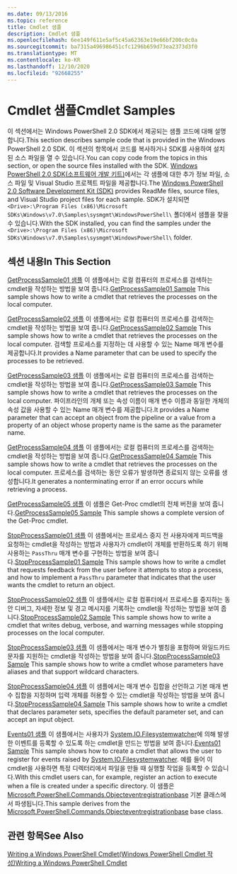 ```yaml
---
ms.date: 09/13/2016
ms.topic: reference
title: Cmdlet 샘플
description: Cmdlet 샘플
ms.openlocfilehash: 6ee149f611e5af5c45a62363e19e66bf200c0c0a
ms.sourcegitcommit: ba7315a496986451cfc1296b659d73ea2373d3f0
ms.translationtype: MT
ms.contentlocale: ko-KR
ms.lasthandoff: 12/10/2020
ms.locfileid: "92668255"
---
```

# <a name="cmdlet-samples"></a><span data-ttu-id="09fad-103">Cmdlet 샘플</span><span class="sxs-lookup"><span data-stu-id="09fad-103">Cmdlet Samples</span></span>

<span data-ttu-id="09fad-104">이 섹션에서는 Windows PowerShell 2.0 SDK에서 제공되는 샘플 코드에 대해 설명합니다.</span><span class="sxs-lookup"><span data-stu-id="09fad-104">This section describes sample code that is provided in the Windows PowerShell 2.0 SDK.</span></span> <span data-ttu-id="09fad-105">이 섹션의 항목에서 코드를 복사하거나 SDK를 사용하여 설치된 소스 파일을 열 수 있습니다.</span><span class="sxs-lookup"><span data-stu-id="09fad-105">You can copy code from the topics in this section, or open the source files installed with the SDK.</span></span> <span data-ttu-id="09fad-106">[Windows PowerShell 2.0 SDK(소프트웨어 개발 키트)](https://www.microsoft.com/download/details.aspx?id=2560)에서는 각 샘플에 대한 추가 정보 파일, 소스 파일 및 Visual Studio 프로젝트 파일을 제공합니다.</span><span class="sxs-lookup"><span data-stu-id="09fad-106">The [Windows PowerShell 2.0 Software Development Kit (SDK)](https://www.microsoft.com/download/details.aspx?id=2560) provides ReadMe files, source files, and Visual Studio project files for each sample.</span></span> <span data-ttu-id="09fad-107">SDK가 설치되면 `<Drive>:\Program Files (x86)\Microsoft SDKs\Windows\v7.0\Samples\sysmgmt\WindowsPowerShell\` 폴더에서 샘플을 찾을 수 있습니다.</span><span class="sxs-lookup"><span data-stu-id="09fad-107">With the SDK installed, you can find the samples under the `<Drive>:\Program Files (x86)\Microsoft SDKs\Windows\v7.0\Samples\sysmgmt\WindowsPowerShell\` folder.</span></span>

## <a name="in-this-section"></a><span data-ttu-id="09fad-108">섹션 내용</span><span class="sxs-lookup"><span data-stu-id="09fad-108">In This Section</span></span>

<span data-ttu-id="09fad-109">[GetProcessSample01 샘플](./getprocesssample01-sample.md) 이 샘플에서는 로컬 컴퓨터의 프로세스를 검색하는 cmdlet을 작성하는 방법을 보여 줍니다.</span><span class="sxs-lookup"><span data-stu-id="09fad-109">[GetProcessSample01 Sample](./getprocesssample01-sample.md) This sample shows how to write a cmdlet that retrieves the processes on the local computer.</span></span>

<span data-ttu-id="09fad-110">[GetProcessSample02 샘플](./getprocesssample02-sample.md) 이 샘플에서는 로컬 컴퓨터의 프로세스를 검색하는 cmdlet을 작성하는 방법을 보여 줍니다.</span><span class="sxs-lookup"><span data-stu-id="09fad-110">[GetProcessSample02 Sample](./getprocesssample02-sample.md) This sample shows how to write a cmdlet that retrieves the processes on the local computer.</span></span> <span data-ttu-id="09fad-111">검색할 프로세스를 지정하는 데 사용할 수 있는 Name 매개 변수를 제공합니다.</span><span class="sxs-lookup"><span data-stu-id="09fad-111">It provides a Name parameter that can be used to specify the processes to be retrieved.</span></span>

<span data-ttu-id="09fad-112">[GetProcessSample03 샘플](./getprocesssample03-sample.md) 이 샘플에서는 로컬 컴퓨터의 프로세스를 검색하는 cmdlet을 작성하는 방법을 보여 줍니다.</span><span class="sxs-lookup"><span data-stu-id="09fad-112">[GetProcessSample03 Sample](./getprocesssample03-sample.md) This sample shows how to write a cmdlet that retrieves the processes on the local computer.</span></span> <span data-ttu-id="09fad-113">파이프라인의 개체 또는 속성 이름이 매개 변수 이름과 동일한 개체의 속성 값을 사용할 수 있는 Name 매개 변수를 제공합니다.</span><span class="sxs-lookup"><span data-stu-id="09fad-113">It provides a Name parameter that can accept an object from the pipeline or a value from a property of an object whose property name is the same as the parameter name.</span></span>

<span data-ttu-id="09fad-114">[GetProcessSample04 샘플](./getprocesssample04-sample.md) 이 샘플에서는 로컬 컴퓨터의 프로세스를 검색하는 cmdlet을 작성하는 방법을 보여 줍니다.</span><span class="sxs-lookup"><span data-stu-id="09fad-114">[GetProcessSample04 Sample](./getprocesssample04-sample.md) This sample shows how to write a cmdlet that retrieves the processes on the local computer.</span></span> <span data-ttu-id="09fad-115">프로세스를 검색하는 동안 오류가 발생하면 종료되지 않는 오류를 생성합니다.</span><span class="sxs-lookup"><span data-stu-id="09fad-115">It generates a nonterminating error if an error occurs while retrieving a process.</span></span>

<span data-ttu-id="09fad-116">[GetProcessSample05 샘플](./getprocesssample05-sample.md) 이 샘플은 Get-Proc cmdlet의 전체 버전을 보여 줍니다.</span><span class="sxs-lookup"><span data-stu-id="09fad-116">[GetProcessSample05 Sample](./getprocesssample05-sample.md) This sample shows a complete version of the Get-Proc cmdlet.</span></span>

<span data-ttu-id="09fad-117">[StopProcessSample01 샘플](./stopprocesssample01-sample.md) 이 샘플에서는 프로세스 중지 전 사용자에게 피드백을 요청하는 cmdlet을 작성하는 방법과 사용자가 cmdlet이 개체를 반환하도록 하기 위해 사용하는 `PassThru` 매개 변수를 구현하는 방법을 보여 줍니다.</span><span class="sxs-lookup"><span data-stu-id="09fad-117">[StopProcessSample01 Sample](./stopprocesssample01-sample.md) This sample shows how to write a cmdlet that requests feedback from the user before it attempts to stop a process, and how to implement a `PassThru` parameter that indicates that the user wants the cmdlet to return an object.</span></span>

<span data-ttu-id="09fad-118">[StopProcessSample02 샘플](./stopprocesssample02-sample.md) 이 샘플에서는 로컬 컴퓨터에서 프로세스를 중지하는 동안 디버그, 자세한 정보 및 경고 메시지를 기록하는 cmdlet을 작성하는 방법을 보여 줍니다.</span><span class="sxs-lookup"><span data-stu-id="09fad-118">[StopProcessSample02 Sample](./stopprocesssample02-sample.md) This sample shows how to write a cmdlet that writes debug, verbose, and warning messages while stopping processes on the local computer.</span></span>

<span data-ttu-id="09fad-119">[StopProcessSample03 샘플](./stopprocesssample03-sample.md) 이 샘플에서는 매개 변수가 별칭을 포함하며 와일드카드 문자를 지원하는 cmdlet을 작성하는 방법을 보여 줍니다.</span><span class="sxs-lookup"><span data-stu-id="09fad-119">[StopProcessSample03 Sample](./stopprocesssample03-sample.md) This sample shows how to write a cmdlet whose parameters have aliases and that support wildcard characters.</span></span>

<span data-ttu-id="09fad-120">[StopProcessSample04 샘플](./stopprocesssample04-sample.md) 이 샘플에서는 매개 변수 집합을 선언하고 기본 매개 변수 집합을 지정하며 입력 개체를 허용할 수 있는 cmdlet을 작성하는 방법을 보여 줍니다.</span><span class="sxs-lookup"><span data-stu-id="09fad-120">[StopProcessSample04 Sample](./stopprocesssample04-sample.md) This sample shows how to write a cmdlet that declares parameter sets, specifies the default parameter set, and can accept an input object.</span></span>

<span data-ttu-id="09fad-121">[Events01 샘플](./events01-sample.md) 이 샘플에서는 사용자가 [System.IO.Filesystemwatcher](/dotnet/api/System.IO.FileSystemWatcher)에 의해 발생한 이벤트를 등록할 수 있도록 하는 cmdlet을 만드는 방법을 보여 줍니다.</span><span class="sxs-lookup"><span data-stu-id="09fad-121">[Events01 Sample](./events01-sample.md) This sample shows how to create a cmdlet that allows the user to register for events raised by [System.IO.Filesystemwatcher](/dotnet/api/System.IO.FileSystemWatcher).</span></span> <span data-ttu-id="09fad-122">예를 들어 이 cmdlet을 사용하면 특정 디렉터리에서 파일을 만들 때 실행할 작업을 등록할 수 있습니다.</span><span class="sxs-lookup"><span data-stu-id="09fad-122">With this cmdlet users can, for example, register an action to execute when a file is created under a specific directory.</span></span> <span data-ttu-id="09fad-123">이 샘플은 [Microsoft.PowerShell.Commands.Objecteventregistrationbase](/dotnet/api/Microsoft.PowerShell.Commands.ObjectEventRegistrationBase) 기본 클래스에서 파생됩니다.</span><span class="sxs-lookup"><span data-stu-id="09fad-123">This sample derives from the [Microsoft.PowerShell.Commands.Objecteventregistrationbase](/dotnet/api/Microsoft.PowerShell.Commands.ObjectEventRegistrationBase) base class.</span></span>

## <a name="see-also"></a><span data-ttu-id="09fad-124">관련 항목</span><span class="sxs-lookup"><span data-stu-id="09fad-124">See Also</span></span>

[<span data-ttu-id="09fad-125">Writing a Windows PowerShell Cmdlet(Windows PowerShell Cmdlet 작성)</span><span class="sxs-lookup"><span data-stu-id="09fad-125">Writing a Windows PowerShell Cmdlet</span></span>](./writing-a-windows-powershell-cmdlet.md)
